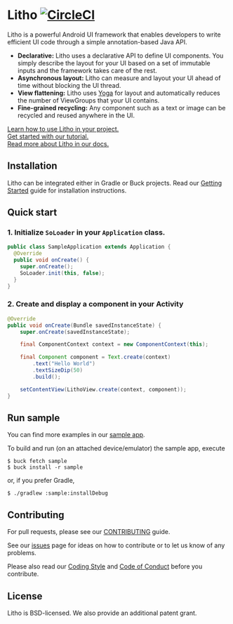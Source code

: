 # Litho [![CircleCI](https://circleci.com/gh/facebook/litho/tree/master.svg?style=svg)](https://circleci.com/gh/facebook/litho/tree/master)

Litho is a powerful Android UI framework that enables developers to write efficient UI code through a simple annotation-based Java API.

* **Declarative:** Litho uses a declarative API to define UI components. You simply describe the layout for your UI based on a set of immutable inputs and the framework takes care of the rest.
* **Asynchronous layout:** Litho can measure and layout your UI ahead of time without blocking the UI thread. 
* **View flattening:** Litho uses [Yoga](https://facebook.github.io/yoga/) for layout and automatically reduces the number of ViewGroups that your UI contains.
* **Fine-grained recycling:** Any component such as a text or image can be recycled and reused anywhere in the UI.

[Learn how to use Litho in your project.](https://facebook.github.io/litho/docs/getting-started)  
[Get started with our tutorial.](https://facebook.github.io/litho/docs/tutorial)  
[Read more about Litho in our docs.](https://facebook.github.io/litho/docs/intro) 

## Installation
Litho can be integrated either in Gradle or Buck projects. Read our [Getting Started](https://facebook.github.io/litho/docs/getting-started) guide for installation instructions.

## Quick start
### 1. Initialize `SoLoader` in your `Application` class. 
```java
public class SampleApplication extends Application {
  @Override
  public void onCreate() {
    super.onCreate();
    SoLoader.init(this, false);
  }
}
```
### 2. Create and display a component in your Activity
```java
@Override
public void onCreate(Bundle savedInstanceState) {
    super.onCreate(savedInstanceState);

    final ComponentContext context = new ComponentContext(this);

    final Component component = Text.create(context)
        .text("Hello World")
        .textSizeDip(50)
        .build();

    setContentView(LithoView.create(context, component));
}
```
## Run sample
You can find more examples in our [sample app](https://github.com/facebook/litho/tree/master/sample).

To build and run (on an attached device/emulator) the sample app, execute

    $ buck fetch sample
    $ buck install -r sample

or, if you prefer Gradle,

    $ ./gradlew :sample:installDebug

## Contributing
For pull requests, please see our [CONTRIBUTING](CONTRIBUTING.md) guide.  

See our [issues](https://github.com/litho/issues/) page for ideas on how to contribute or to let us know of any problems.

Please also read our [Coding Style](https://facebook.github.io/litho/docs/best-practices#guidelines/) and [Code of Conduct](https://code.facebook.com/codeofconduct) before you contribute.

## License

Litho is BSD-licensed. We also provide an additional patent grant.
